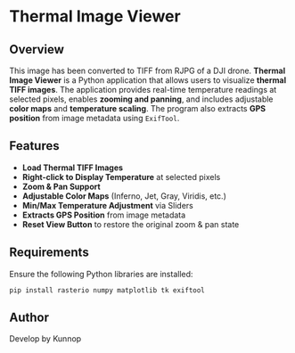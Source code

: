 # Thermal Image Viewer

## Overview
This image has been converted to TIFF from RJPG of a DJI drone.
**Thermal Image Viewer** is a Python application that allows users to visualize **thermal TIFF images**. The application provides real-time temperature readings at selected pixels, enables **zooming and panning**, and includes adjustable **color maps** and **temperature scaling**. The program also extracts **GPS position** from image metadata using `ExifTool`.

## Features
- **Load Thermal TIFF Images**
- **Right-click to Display Temperature** at selected pixels
- **Zoom & Pan Support**
- **Adjustable Color Maps** (Inferno, Jet, Gray, Viridis, etc.)
- **Min/Max Temperature Adjustment** via Sliders
- **Extracts GPS Position** from image metadata
- **Reset View Button** to restore the original zoom & pan state

## Requirements
Ensure the following Python libraries are installed:
```
pip install rasterio numpy matplotlib tk exiftool
```
## Author
Develop by Kunnop
